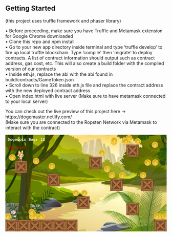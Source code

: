 <h2>Getting Started</h2> 
(this project uses truffle framework and phaser library) 
<p></p>

•	Before proceeding, make sure you have Truffle and Metamask extension for Google Chrome downloaded  </br>
•	Clone this repo and npm install </br>
•	Go to your new app directory inside terminal and type ‘truffle develop’ to fire up local truffle blockchain. 
Type ‘compile’ then ‘migrate’ to deploy contracts. A list of contract information should output such as contract address, gas cost, etc. 
This will also create a build folder with the compiled version of our contracts </br>
•	Inside eth.js, replace the abi with the abi found in build/contracts/GameToken.json </br>
•	Scroll down to line 326 inside eth.js file and replace the contract address with the new deployed contract address </br>
•	Open index.html with live server (Make sure to have metamask connected to your local server) </br>
<p></p>
You can check out the live preview of this project here -> https://dogemaster.netlify.com/
<br> (Make sure you are connected to the Ropsten Network via Metamask to interact with the contract)
<p></p>
<img src="./game.png" alt="Project">
